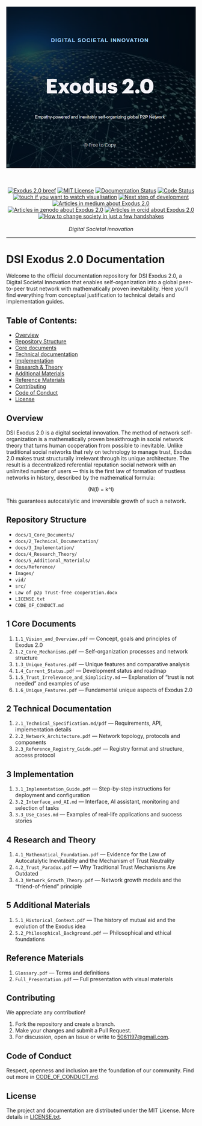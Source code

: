 <kbd><img src="Images/Exodus head.png"/></kbd>

<p align="center">
   <br />
   <br />
   <a href="https://exodus.tilda.ws/exodus20breef"><img src="https://img.shields.io/badge/Exodus_2.0_breef-blue.svg?style=flat" alt="Exodus 2.0 breef"></a>
   <a href="LICENSE"><img src="https://img.shields.io/badge/license-MIT-red.svg?style=flat" alt="MIT License"></a>
   <a href="https://drive.google.com/drive/folders/13CP_gggqIFxYNSR7QphnjMta-S0DmrVk?usp=sharing"><img src="https://img.shields.io/badge/docs-passing-dark_green.svg" alt="Documentation Status"></a>
   <a href="https://drive.google.com/drive/folders/13CP_gggqIFxYNSR7QphnjMta-S0DmrVk?usp=sharing"><img src="https://img.shields.io/badge/code-searching_for_developer-dark_green.svg" alt="Code Status"></a>
   <a href="https://drive.google.com/file/d/1PesAz9e9EryGAzxUqzBvDSeizVEdaXSs/view"><img src="https://img.shields.io/badge/visualisation-watch-purple.svg?style=flat" alt="touch if you want to watch visualisation"></a>
   <a href="Images/nextstep.png"><img src="https://img.shields.io/badge/dev_progress-yellow.svg?style=flat" alt="Next step of development"></a>
   <a href="https://medium.com/@andrei.lubalin"><img src="https://img.shields.io/badge/article-medium-orange.svg" alt="Articles in medium about Exodus 2.0"></a>
   <a href="https://zenodo.org/records/15776003"><img src="https://img.shields.io/badge/article-zenodo-blue.svg" alt="Articles in zenodo about Exodus 2.0"></a>
   <a href="https://orcid.org/0009-0001-7295-9603"><img src="https://img.shields.io/badge/article-orcid-green.svg" alt="Articles in orcid about Exodus 2.0"></a>
   <a href="https://www.youtube.com/watch?v=4T8omBLrbbM&ab_channel=TEDxTalks"><img src="https://img.shields.io/youtube/channel/views/UCsT0YIqwnpJCM-mx7-gSA4Q" alt="How to change society in just a few handshakes"></a>
   <br />
   <br />
   <i>Digital Societal innovation</i>
</p>
<hr />

# DSI Exodus 2.0 Documentation

Welcome to the official documentation repository for DSI Exodus 2.0, a Digital Societal Innovation that enables self-organization into a global peer-to-peer trust network with mathematically proven inevitability. 
Here you’ll find everything from conceptual justification to technical details and implementation guides.

## Table of Contents:

- [Overview](#overview)
- [Repository Structure](#repository-structure)
- [Core documents](#1-core-documents)
- [Technical documentation](#2-technical-documentation)
- [Implementation](#3-implementation)
- [Research & Theory](#4-research-and-theory)
- [Additional Materials](#5-additional-materials)
- [Reference Materials](#reference-materials)
- [Contributing](#contributing)
- [Code of Conduct](#code-of-conduct)
- [License](#license)
   
## Overview
DSI Exodus 2.0 is a digital societal innovation. The method of network self-organization is a mathematically proven breakthrough in social network theory that turns human cooperation from possible to inevitable. Unlike traditional social networks that rely on technology to manage trust, Exodus 2.0 makes trust structurally irrelevant through its unique architecture. The result is a decentralized referential reputation social network with an unlimited number of users — this is the first law of formation of trustless networks in history, described by the mathematical formula:
<p align="center">(N(l) = k^l)</p>
This guarantees autocatalytic and irreversible growth of such a network.

</p>

## Repository Structure

- `docs/1_Core_Documents/`
- `docs/2_Technical_Documentation/`
- `docs/3_Implementation/`
- `docs/4_Research_Theory/`
- `docs/5_Additional_Materials/`
- `docs/Reference/`
- `Images/`
- `vid/`
- `src/`
- `Law of р2р Trust-free cooperation.docx`
- `LICENSE.txt`
- `CODE_OF_CONDUCT.md`
 
## 1 Core Documents 

1. `1.1_Vision_and_Overview.pdf` — Concept, goals and principles of Exodus 2.0
2. `1.2_Core_Mechanisms.pdf` — Self-organization processes and network structure
3. `1.3_Unique_Features.pdf` — Unique features and comparative analysis
4. `1.4_Current_Status.pdf` — Development status and roadmap
5. `1.5_Trust_Irrelevance_and_Simplicity.md` — Explanation of “trust is not needed” and examples of use
6. `1.6_Unique_Features.pdf` — Fundamental unique aspects of Exodus 2.0
     
## 2 Technical Documentation

1.  `2.1_Technical_Specification.md/pdf` — Requirements, API, implementation details
2.  `2.2_Network_Architecture.pdf` — Network topology, protocols and components
3.  `2.3_Reference_Registry_Guide.pdf` — Registry format and structure, access protocol

## 3 Implementation
   
1.  `3.1_Implementation_Guide.pdf` — Step-by-step instructions for deployment and configuration
2.  `3.2_Interface_and_AI.md` — Interface, AI assistant, monitoring and selection of tasks
3.  `3.3_Use_Cases.md` — Examples of real-life applications and success stories
      
## 4 Research and Theory

1.  `4.1_Mathematical_Foundation.pdf` — Evidence for the Law of Autocatalytic Inevitability and the Mechanism of Trust Neutrality
2.  `4.2_Trust_Paradox.pdf` — Why Traditional Trust Mechanisms Are Outdated
3.  `4.3_Network_Growth_Theory.pdf` — Network growth models and the “friend-of-friend” principle

## 5 Additional Materials
   
1.  `5.1_Historical_Context.pdf` — The history of mutual aid and the evolution of the Exodus idea
2.  `5.2_Philosophical_Background.pdf` — Philosophical and ethical foundations

## Reference Materials

1.  `Glossary.pdf` — Terms and definitions
2.  `Full_Presentation.pdf` — Full presentation with visual materials

   ## Contributing

We appreciate any contribution!
1.	Fork the repository and create a branch.
2.	Make your changes and submit a Pull Request.
3.	For discussion, open an Issue or write to 5061197@gmail.com.


   ## Code of Conduct
    
Respect, openness and inclusion are the foundation of our community. Find out more in [CODE_OF_CONDUCT.md](CODE_OF_CONDUCT).
     

   ## License
The project and documentation are distributed under the MIT License. More details in [LICENSE.txt](LICENSE).

